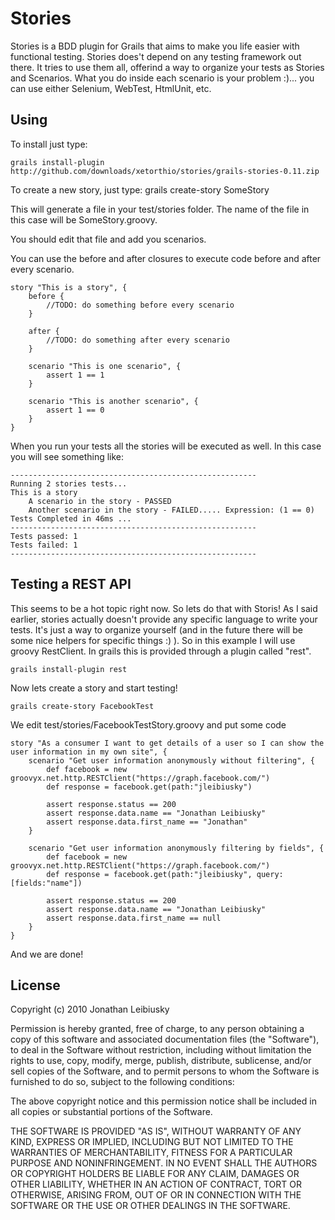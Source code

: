# Stories

Stories is a BDD plugin for Grails that aims to make you life easier with functional testing.
Stories does't depend on any testing framework out there. It tries to use them all, offerind a way to organize your tests as Stories and Scenarios. 
What you do inside each scenario is your problem :)... you can use either Selenium, WebTest, HtmlUnit, etc.

## Using

To install just type:

    grails install-plugin http://github.com/downloads/xetorthio/stories/grails-stories-0.11.zip

To create a new story, just type:
    grails create-story SomeStory

This will generate a file in your test/stories folder. The name of the file in this case will be SomeStory.groovy.

You should edit that file and add you scenarios.

You can use the before and after closures to execute code before and after every scenario.

    story "This is a story", {
        before {
            //TODO: do something before every scenario
        }

        after {
            //TODO: do something after every scenario
        }

        scenario "This is one scenario", {
            assert 1 == 1
        }

        scenario "This is another scenario", {
            assert 1 == 0
        }
    }

When you run your tests all the stories will be executed as well.
In this case you will see something like:

    -------------------------------------------------------
    Running 2 stories tests...
    This is a story
        A scenario in the story - PASSED
        Another scenario in the story - FAILED..... Expression: (1 == 0)
    Tests Completed in 46ms ...
    -------------------------------------------------------
    Tests passed: 1
    Tests failed: 1
    -------------------------------------------------------

## Testing a REST API
This seems to be a hot topic right now. So lets do that with Storis!
As I said earlier, stories actually doesn't provide any specific language to write your tests. It's just a way to organize yourself (and in the future there will be some nice helpers for specific things :) ).
So in this example I will use groovy RestClient. In grails this is provided through a plugin called "rest".

    grails install-plugin rest

Now lets create a story and start testing!

    grails create-story FacebookTest

We edit test/stories/FacebookTestStory.groovy and put some code

    story "As a consumer I want to get details of a user so I can show the user information in my own site", {
        scenario "Get user information anonymously without filtering", {
            def facebook = new groovyx.net.http.RESTClient("https://graph.facebook.com/")
            def response = facebook.get(path:"jleibiusky")

            assert response.status == 200
            assert response.data.name == "Jonathan Leibiusky"
            assert response.data.first_name == "Jonathan"
        }
        
        scenario "Get user information anonymously filtering by fields", {
            def facebook = new groovyx.net.http.RESTClient("https://graph.facebook.com/")
            def response = facebook.get(path:"jleibiusky", query:[fields:"name"])

            assert response.status == 200
            assert response.data.name == "Jonathan Leibiusky"
            assert response.data.first_name == null
        }
    }

And we are done!

License
-------

Copyright (c) 2010 Jonathan Leibiusky

Permission is hereby granted, free of charge, to any person
obtaining a copy of this software and associated documentation
files (the "Software"), to deal in the Software without
restriction, including without limitation the rights to use,
copy, modify, merge, publish, distribute, sublicense, and/or sell
copies of the Software, and to permit persons to whom the
Software is furnished to do so, subject to the following
conditions:

The above copyright notice and this permission notice shall be
included in all copies or substantial portions of the Software.

THE SOFTWARE IS PROVIDED "AS IS", WITHOUT WARRANTY OF ANY KIND,
EXPRESS OR IMPLIED, INCLUDING BUT NOT LIMITED TO THE WARRANTIES
OF MERCHANTABILITY, FITNESS FOR A PARTICULAR PURPOSE AND
NONINFRINGEMENT. IN NO EVENT SHALL THE AUTHORS OR COPYRIGHT
HOLDERS BE LIABLE FOR ANY CLAIM, DAMAGES OR OTHER LIABILITY,
WHETHER IN AN ACTION OF CONTRACT, TORT OR OTHERWISE, ARISING
FROM, OUT OF OR IN CONNECTION WITH THE SOFTWARE OR THE USE OR
OTHER DEALINGS IN THE SOFTWARE.

